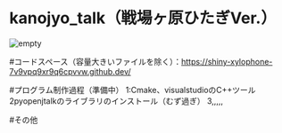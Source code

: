 # kanojyo_talk（戦場ヶ原ひたぎVer.）

![empty](https://github.com/niwatori-rookie/kanojyo_talk/assets/138978518/37f341b3-b913-406a-9a64-c52ce05e070d)

#コードスペース（容量大きいファイルを除く）：https://shiny-xylophone-7v9vpq9xr9q6cpvvw.github.dev/

#プログラム制作過程（準備中）
1:Cmake、visualstudioのC++ツール
2pyopenjtalkのライブラリのインストール（むず過ぎ）
3,,,,,


#その他

